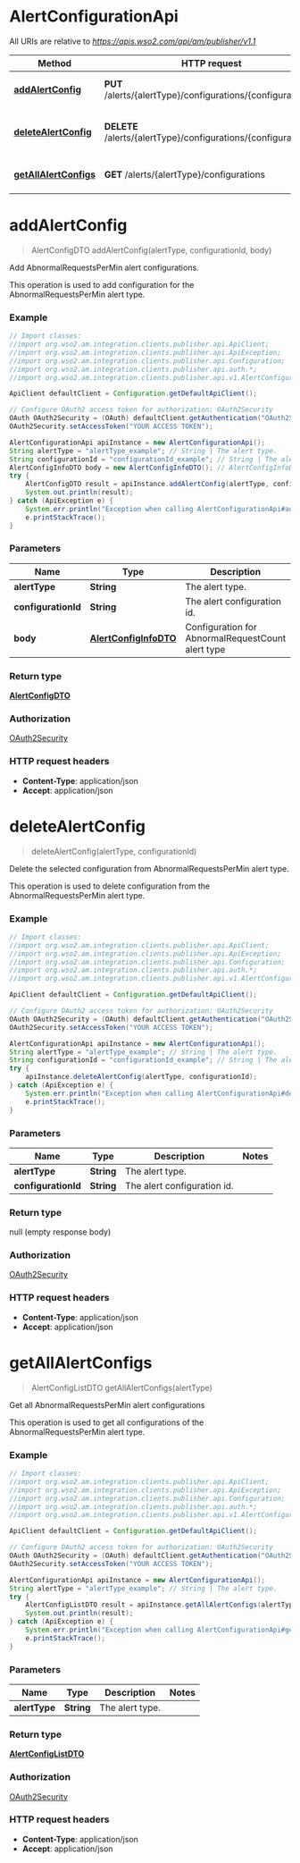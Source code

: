 # AlertConfigurationApi

All URIs are relative to *https://apis.wso2.com/api/am/publisher/v1.1*

Method | HTTP request | Description
------------- | ------------- | -------------
[**addAlertConfig**](AlertConfigurationApi.md#addAlertConfig) | **PUT** /alerts/{alertType}/configurations/{configurationId} | Add AbnormalRequestsPerMin alert configurations. 
[**deleteAlertConfig**](AlertConfigurationApi.md#deleteAlertConfig) | **DELETE** /alerts/{alertType}/configurations/{configurationId} | Delete the selected configuration from AbnormalRequestsPerMin alert type. 
[**getAllAlertConfigs**](AlertConfigurationApi.md#getAllAlertConfigs) | **GET** /alerts/{alertType}/configurations | Get all AbnormalRequestsPerMin alert configurations 


<a name="addAlertConfig"></a>
# **addAlertConfig**
> AlertConfigDTO addAlertConfig(alertType, configurationId, body)

Add AbnormalRequestsPerMin alert configurations. 

This operation is used to add configuration for the AbnormalRequestsPerMin alert type. 

### Example
```java
// Import classes:
//import org.wso2.am.integration.clients.publisher.api.ApiClient;
//import org.wso2.am.integration.clients.publisher.api.ApiException;
//import org.wso2.am.integration.clients.publisher.api.Configuration;
//import org.wso2.am.integration.clients.publisher.api.auth.*;
//import org.wso2.am.integration.clients.publisher.api.v1.AlertConfigurationApi;

ApiClient defaultClient = Configuration.getDefaultApiClient();

// Configure OAuth2 access token for authorization: OAuth2Security
OAuth OAuth2Security = (OAuth) defaultClient.getAuthentication("OAuth2Security");
OAuth2Security.setAccessToken("YOUR ACCESS TOKEN");

AlertConfigurationApi apiInstance = new AlertConfigurationApi();
String alertType = "alertType_example"; // String | The alert type.
String configurationId = "configurationId_example"; // String | The alert configuration id.
AlertConfigInfoDTO body = new AlertConfigInfoDTO(); // AlertConfigInfoDTO | Configuration for AbnormalRequestCount alert type
try {
    AlertConfigDTO result = apiInstance.addAlertConfig(alertType, configurationId, body);
    System.out.println(result);
} catch (ApiException e) {
    System.err.println("Exception when calling AlertConfigurationApi#addAlertConfig");
    e.printStackTrace();
}
```

### Parameters

Name | Type | Description  | Notes
------------- | ------------- | ------------- | -------------
 **alertType** | **String**| The alert type. |
 **configurationId** | **String**| The alert configuration id. |
 **body** | [**AlertConfigInfoDTO**](AlertConfigInfoDTO.md)| Configuration for AbnormalRequestCount alert type |

### Return type

[**AlertConfigDTO**](AlertConfigDTO.md)

### Authorization

[OAuth2Security](../README.md#OAuth2Security)

### HTTP request headers

 - **Content-Type**: application/json
 - **Accept**: application/json

<a name="deleteAlertConfig"></a>
# **deleteAlertConfig**
> deleteAlertConfig(alertType, configurationId)

Delete the selected configuration from AbnormalRequestsPerMin alert type. 

This operation is used to delete configuration from the AbnormalRequestsPerMin alert type. 

### Example
```java
// Import classes:
//import org.wso2.am.integration.clients.publisher.api.ApiClient;
//import org.wso2.am.integration.clients.publisher.api.ApiException;
//import org.wso2.am.integration.clients.publisher.api.Configuration;
//import org.wso2.am.integration.clients.publisher.api.auth.*;
//import org.wso2.am.integration.clients.publisher.api.v1.AlertConfigurationApi;

ApiClient defaultClient = Configuration.getDefaultApiClient();

// Configure OAuth2 access token for authorization: OAuth2Security
OAuth OAuth2Security = (OAuth) defaultClient.getAuthentication("OAuth2Security");
OAuth2Security.setAccessToken("YOUR ACCESS TOKEN");

AlertConfigurationApi apiInstance = new AlertConfigurationApi();
String alertType = "alertType_example"; // String | The alert type.
String configurationId = "configurationId_example"; // String | The alert configuration id.
try {
    apiInstance.deleteAlertConfig(alertType, configurationId);
} catch (ApiException e) {
    System.err.println("Exception when calling AlertConfigurationApi#deleteAlertConfig");
    e.printStackTrace();
}
```

### Parameters

Name | Type | Description  | Notes
------------- | ------------- | ------------- | -------------
 **alertType** | **String**| The alert type. |
 **configurationId** | **String**| The alert configuration id. |

### Return type

null (empty response body)

### Authorization

[OAuth2Security](../README.md#OAuth2Security)

### HTTP request headers

 - **Content-Type**: application/json
 - **Accept**: application/json

<a name="getAllAlertConfigs"></a>
# **getAllAlertConfigs**
> AlertConfigListDTO getAllAlertConfigs(alertType)

Get all AbnormalRequestsPerMin alert configurations 

This operation is used to get all configurations of the AbnormalRequestsPerMin alert type. 

### Example
```java
// Import classes:
//import org.wso2.am.integration.clients.publisher.api.ApiClient;
//import org.wso2.am.integration.clients.publisher.api.ApiException;
//import org.wso2.am.integration.clients.publisher.api.Configuration;
//import org.wso2.am.integration.clients.publisher.api.auth.*;
//import org.wso2.am.integration.clients.publisher.api.v1.AlertConfigurationApi;

ApiClient defaultClient = Configuration.getDefaultApiClient();

// Configure OAuth2 access token for authorization: OAuth2Security
OAuth OAuth2Security = (OAuth) defaultClient.getAuthentication("OAuth2Security");
OAuth2Security.setAccessToken("YOUR ACCESS TOKEN");

AlertConfigurationApi apiInstance = new AlertConfigurationApi();
String alertType = "alertType_example"; // String | The alert type.
try {
    AlertConfigListDTO result = apiInstance.getAllAlertConfigs(alertType);
    System.out.println(result);
} catch (ApiException e) {
    System.err.println("Exception when calling AlertConfigurationApi#getAllAlertConfigs");
    e.printStackTrace();
}
```

### Parameters

Name | Type | Description  | Notes
------------- | ------------- | ------------- | -------------
 **alertType** | **String**| The alert type. |

### Return type

[**AlertConfigListDTO**](AlertConfigListDTO.md)

### Authorization

[OAuth2Security](../README.md#OAuth2Security)

### HTTP request headers

 - **Content-Type**: application/json
 - **Accept**: application/json

